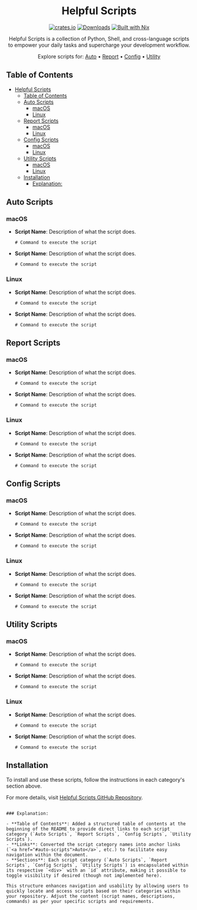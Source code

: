 
<!-- markdownlint-configure-file {
  "MD013": {
    "code_blocks": false,
    "tables": false
  },
  "MD033": false,
  "MD041": false
} -->

<div align="center">

# Helpful Scripts

[![crates.io][crates.io-badge]][crates.io]
[![Downloads][downloads-badge]][releases]
[![Built with Nix][builtwithnix-badge]][builtwithnix]

Helpful Scripts is a collection of Python, Shell, and cross-language scripts to empower your daily tasks and supercharge your development workflow.

Explore scripts for:
<a href="#auto-scripts">Auto</a> •
<a href="#report-scripts">Report</a> •
<a href="#config-scripts">Config</a> •
<a href="#utility-scripts">Utility</a>

</div>

<!-- Table of Contents -->
## Table of Contents

- [Helpful Scripts](#helpful-scripts)
  - [Table of Contents](#table-of-contents)
  - [Auto Scripts](#auto-scripts)
    - [macOS](#macos)
    - [Linux](#linux)
  - [Report Scripts](#report-scripts)
    - [macOS](#macos-1)
    - [Linux](#linux-1)
  - [Config Scripts](#config-scripts)
    - [macOS](#macos-2)
    - [Linux](#linux-2)
  - [Utility Scripts](#utility-scripts)
    - [macOS](#macos-3)
    - [Linux](#linux-3)
  - [Installation](#installation)
    - [Explanation:](#explanation)

## Auto Scripts
<div id="auto-scripts">

### macOS

- **Script Name**: Description of what the script does.
  ```shell
  # Command to execute the script
  ```

- **Script Name**: Description of what the script does.
  ```shell
  # Command to execute the script
  ```

### Linux

- **Script Name**: Description of what the script does.
  ```shell
  # Command to execute the script
  ```

- **Script Name**: Description of what the script does.
  ```shell
  # Command to execute the script
  ```

</div>

## Report Scripts
<div id="report-scripts">

### macOS

- **Script Name**: Description of what the script does.
  ```shell
  # Command to execute the script
  ```

- **Script Name**: Description of what the script does.
  ```shell
  # Command to execute the script
  ```

### Linux

- **Script Name**: Description of what the script does.
  ```shell
  # Command to execute the script
  ```

- **Script Name**: Description of what the script does.
  ```shell
  # Command to execute the script
  ```

</div>

## Config Scripts
<div id="config-scripts">

### macOS

- **Script Name**: Description of what the script does.
  ```shell
  # Command to execute the script
  ```

- **Script Name**: Description of what the script does.
  ```shell
  # Command to execute the script
  ```

### Linux

- **Script Name**: Description of what the script does.
  ```shell
  # Command to execute the script
  ```

- **Script Name**: Description of what the script does.
  ```shell
  # Command to execute the script
  ```

</div>

## Utility Scripts
<div id="utility-scripts">

### macOS

- **Script Name**: Description of what the script does.
  ```shell
  # Command to execute the script
  ```

- **Script Name**: Description of what the script does.
  ```shell
  # Command to execute the script
  ```

### Linux

- **Script Name**: Description of what the script does.
  ```shell
  # Command to execute the script
  ```

- **Script Name**: Description of what the script does.
  ```shell
  # Command to execute the script
  ```

</div>

## Installation

To install and use these scripts, follow the instructions in each category's section above.

For more details, visit [Helpful Scripts GitHub Repository](https://github.com/Wanghley/helpful-scripts.git).

[crates.io-badge]: https://img.shields.io/crates/v/zoxide?logo=rust&logoColor=white&style=flat-square
[crates.io]: https://crates.io/crates/zoxide
[downloads-badge]: https://img.shields.io/github/downloads/ajeetdsouza/zoxide/total?logo=github&logoColor=white&style=flat-square
[releases]: https://github.com/ajeetdsouza/zoxide/releases
[builtwithnix-badge]: https://img.shields.io/badge/builtwith-nix-7d81f7?logo=nixos&logoColor=white&style=flat-square
[builtwithnix]: https://builtwithnix.org/
```

### Explanation:

- **Table of Contents**: Added a structured table of contents at the beginning of the README to provide direct links to each script category (`Auto Scripts`, `Report Scripts`, `Config Scripts`, `Utility Scripts`).
- **Links**: Converted the script category names into anchor links (`<a href="#auto-scripts">Auto</a>`, etc.) to facilitate easy navigation within the document.
- **Sections**: Each script category (`Auto Scripts`, `Report Scripts`, `Config Scripts`, `Utility Scripts`) is encapsulated within its respective `<div>` with an `id` attribute, making it possible to toggle visibility if desired (though not implemented here).

This structure enhances navigation and usability by allowing users to quickly locate and access scripts based on their categories within your repository. Adjust the content (script names, descriptions, commands) as per your specific scripts and requirements.